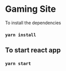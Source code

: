# Gaming Site


To install the dependencies
### `yarn install`

<h2> To start react app </h2>

### `yarn start`

